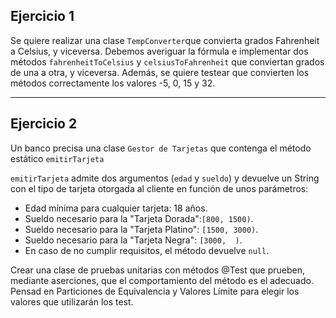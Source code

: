 ## Ejercicio 1
Se quiere realizar una clase `TempConverter`que convierta grados Fahrenheit a Celsius, y viceversa. Debemos averiguar la fórmula e implementar dos métodos `fahrenheitToCelsius` y `celsiusToFahrenheit` que conviertan grados de una a otra, y viceversa.
Además, se quiere testear que convierten los métodos correctamente los valores -5, 0, 15 y 32. 

---

## Ejercicio 2
Un banco precisa una clase `Gestor de Tarjetas` que contenga el método estático `emitirTarjeta`

`emitirTarjeta` admite dos argumentos (`edad` y `sueldo`) y devuelve un String con el tipo de tarjeta otorgada al cliente en función de unos parámetros:
- Edad mínima para cualquier tarjeta: 18 años.
- Sueldo necesario para la "Tarjeta Dorada":`[800, 1500)`.
- Sueldo necesario para la "Tarjeta Platino": `[1500, 3000)`.
- Sueldo necesario para la "Tarjeta Negra": `[3000,  )`.
- En caso de no cumplir requisitos, el método devuelve `null`.

Crear una clase de pruebas unitarias con métodos @Test que prueben, mediante aserciones, que el comportamiento del método es el adecuado. Pensad en Particiones de Equivalencia y Valores Límite para elegir los valores que utilizarán los test.

